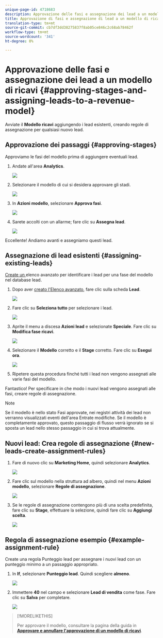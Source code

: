```yaml
---
unique-page-id: 4718683
description: Approvazione delle fasi e assegnazione dei lead a un modello di ricavi - Documenti Marketo - Documentazione prodotto
title: Approvazione di fasi e assegnazione di lead a un modello di ricavi
translation-type: tm+mt
source-git-commit: cb7df3dd38275837f8ab05ce846c2c68ab78462f
workflow-type: tm+mt
source-wordcount: '341'
ht-degree: 0%

---
```



# Approvazione delle fasi e assegnazione dei lead a un modello di ricavi {#approving-stages-and-assigning-leads-to-a-revenue-model}

Avviate il **Modello ricavi** aggiungendo i lead esistenti, creando regole di assegnazione per qualsiasi nuovo lead.

## Approvazione dei passaggi {#approving-stages}

Approviamo le fasi del modello prima di aggiungere eventuali lead.

1. Andate all&#39;area **Analytics**.

   ![](assets/image2015-4-28-17-3a8-3a8.png)

1. Selezionare il modello di cui si desidera approvare gli stadi.

   ![](assets/image2015-4-28-17-3a10-3a3.png)

1. In **Azioni modello**, selezionare **Approva fasi**.

   ![](assets/image2015-4-28-17-3a12-3a37.png)

1. Sarete accolti con un allarme; fare clic su **Assegna lead**.

   ![](assets/image2015-4-28-17-3a5-3a39.png)

Eccellente! Andiamo avanti e assegniamo questi lead.

## Assegnazione di lead esistenti {#assigning-existing-leads}

[Create un ](/help/marketo/product-docs/core-marketo-concepts/smart-lists-and-static-lists/creating-a-smart-list/create-a-smart-list.md) elenco avanzato per identificare i lead per una fase del modello nel database lead.

1. Dopo aver [creato l&#39;Elenco avanzato](/help/marketo/product-docs/core-marketo-concepts/smart-lists-and-static-lists/creating-a-smart-list/create-a-smart-list.md), fare clic sulla scheda **Lead**.

   ![](assets/image2015-4-29-11-3a37-3a30.png)

1. Fare clic su **Seleziona tutto** per selezionare i lead.

   ![](assets/image2015-4-29-11-3a39-3a39.png)

1. Aprite il menu a discesa **Azioni lead** e selezionate **Speciale**. Fare clic su **Modifica fase ricavi**.

   ![](assets/image2015-4-29-11-3a40-3a38.png)

1. Selezionare il **Modello** corretto e il **Stage** corretto. Fare clic su **Esegui ora**.

   ![](assets/image2015-4-29-11-3a43-3a41.png)

1. Ripetere questa procedura finché tutti i lead non vengono assegnati alle varie fasi del modello.

Fantastico! Per specificare in che modo i nuovi lead vengono assegnati alle fasi, creare regole di assegnazione.

>[!NOTE]
>
>Se il modello è nello stato Fasi approvate, nei registri attività dei lead non verranno visualizzati eventi dell&#39;area Entrate modifiche. Se il modello è completamente approvato, questo passaggio di flusso verrà ignorato se si sposta un lead nello stesso passaggio in cui si trova attualmente.

## Nuovi lead: Crea regole di assegnazione {#new-leads-create-assignment-rules}

1. Fare di nuovo clic su **Marketing Home**, quindi selezionare **Analytics**.

   ![](assets/image2015-4-28-17-3a8-3a8.png)

1. Fare clic sul modello nella struttura ad albero, quindi nel menu **Azioni modello**, selezionare **Regole di assegnazione**.

   ![](assets/image2015-4-29-11-3a52-3a17.png)

1. Se le regole di assegnazione contengono più di una scelta predefinita, fare clic su **Stage**, effettuare la selezione, quindi fare clic su **Aggiungi scelta**.

   ![](assets/image2015-4-29-12-3a5-3a46.png)

## Regola di assegnazione esempio {#example-assignment-rule}

Create una regola Punteggio lead per assegnare i nuovi lead con un punteggio minimo a un passaggio appropriato.

1. In **If**, selezionare **Punteggio lead**. Quindi scegliere **almeno**.

   ![](assets/image2015-4-29-13-3a27-3a8.png)

1. Immettere **40** nel campo e selezionare **Lead di vendita** come fase. Fare clic su **Salva** per completare.

   ![](assets/image2015-4-29-14-3a4-3a23.png)

>[!MORELIKETHIS]
>
>Per approvare il modello, consultare la pagina della guida in **[Approvare e annullare l&#39;approvazione di un modello di ricavi](/help/marketo/product-docs/reporting/revenue-cycle-analytics/revenue-cycle-models/approve-unapprove-a-revenue-model.md)**.
